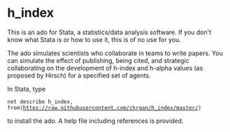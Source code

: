 # h_index
This is an ado for Stata, a statistics/data analysis software. If you don't know what Stata is or how to use it, this is of no use for you.

The ado simulates scientists who collaborate in teams to write papers. You can simulate the effect of publishing, being cited, and strategic collaborating on the development of h-index and h-alpha values (as proposed by Hirsch) for a specified set of agents.

In Stata, type 

<code>net describe h_index, from(https://raw.githubusercontent.com/chrgan/h_index/master/) </code>

to install the ado. A help file including references is provided.
